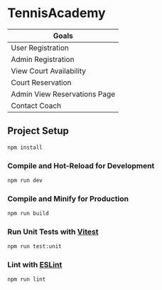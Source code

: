 # TennisAcademy

| Goals  |
|--------|
| User Registration |
| Admin Registration |
| View Court Availability |
| Court Reservation |
| Admin View Reservations Page |
| Contact Coach |

## Project Setup

```sh
npm install
```

### Compile and Hot-Reload for Development

```sh
npm run dev
```

### Compile and Minify for Production

```sh
npm run build
```

### Run Unit Tests with [Vitest](https://vitest.dev/)

```sh
npm run test:unit
```

### Lint with [ESLint](https://eslint.org/)

```sh
npm run lint
```
